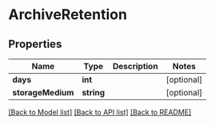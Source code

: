# ArchiveRetention

## Properties
Name | Type | Description | Notes
------------ | ------------- | ------------- | -------------
**days** | **int** |  | [optional] 
**storageMedium** | **string** |  | [optional] 

[[Back to Model list]](../README.md#documentation-for-models) [[Back to API list]](../README.md#documentation-for-api-endpoints) [[Back to README]](../README.md)


